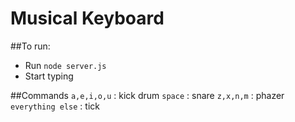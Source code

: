# Musical Keyboard

##To run:
- Run `node server.js`
- Start typing

##Commands
`a,e,i,o,u` : kick drum
`space` : snare
`z,x,n,m` : phazer
`everything else` : tick

